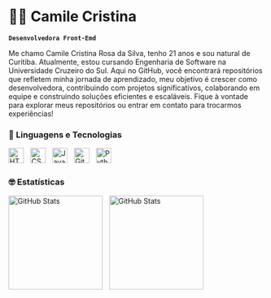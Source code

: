 # 🧚‍♀️ Camile Cristina

**`Desenvolvedora Front-Emd`**

Me chamo Camile Cristina Rosa da Silva, tenho 21 anos e sou natural de Curitiba. Atualmente, estou cursando Engenharia de Software na Universidade Cruzeiro do Sul. Aqui no GitHub, você encontrará repositórios que refletem minha jornada de aprendizado, meu objetivo é crescer como desenvolvedora, contribuindo com projetos significativos, colaborando em equipe e construindo soluções eficientes e escaláveis. Fique à vontade para explorar meus repositórios ou entrar em contato para trocarmos experiências!

### 👾 Linguagens e Tecnologias

<img 
    align="left" 
    alt="HTML"
    title="HTML" 
    width="30px" 
    style="padding-right: 10px;" 
    src="https://cdn.jsdelivr.net/gh/devicons/devicon@latest/icons/html5/html5-original.svg" 
/>
<img 
    align="left" 
    alt="CSS" 
    title="CSS"
    width="30px" 
    style="padding-right: 10px;" 
    src="https://cdn.jsdelivr.net/gh/devicons/devicon@latest/icons/css3/css3-original.svg" 
/>
<img 
    align="left" 
    alt="JavaScript" 
    title="JavaScript"
    width="30px" 
    style="padding-right: 10px;" 
    src="https://cdn.jsdelivr.net/gh/devicons/devicon@latest/icons/javascript/javascript-original.svg" 
/>
<img 
    align="left" 
    alt="Git" 
    title="Git"
    width="30px" 
    style="padding-right: 10px;" 
    src="https://cdn.jsdelivr.net/gh/devicons/devicon@latest/icons/git/git-original.svg" 
/>
<img 
    align="left" 
    alt="Python" 
    title="Python"
    width="30px" 
    style="padding-right: 10px;" 
    src="https://cdn.jsdelivr.net/gh/devicons/devicon@latest/icons/python/python-original.svg" 
/>

<br/>
<br/>

### 🤓 Estatísticas

<p>
  <img 
    align="left" 
    alt="GitHub Stats" 
    height="185" 
    style="padding-right: 10px;" 
    src="https://github-readme-stats.vercel.app/api?username=MileeMouse&show_icons=true&theme=tokyonight&include_all_commits=true&locale=pt-br" 
  />

<img 
      align="left" 
      alt="GitHub Stats" 
      height="185" 
      src="https://github-readme-stats.vercel.app/api/top-langs/?username=MileeMouse&theme=tokyonight&layout=compact&custom_title=Tecnologias&langs_count=9" 
  />

</p>
